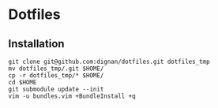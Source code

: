 Dotfiles
============

Installation
---------------

    git clone git@github.com:dignan/dotfiles.git dotfiles_tmp
	mv dotfiles_tmp/.git $HOME/
	cp -r dotfiles_tmp/* $HOME/
	cd $HOME
    git submodule update --init
    vim -u bundles.vim +BundleInstall +q
